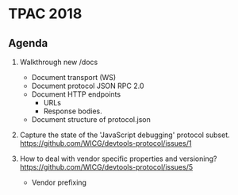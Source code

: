 # TPAC 2018


## Agenda

1. Walkthrough new /docs
    - Document transport (WS) 
    - Document protocol JSON RPC 2.0 
    - Document HTTP endpoints
        - URLs
        - Response bodies.
    - Document structure of protocol.json

2.  Capture the state of the 'JavaScript debugging' protocol subset. https://github.com/WICG/devtools-protocol/issues/1

3. How to deal with vendor specific properties and versioning? https://github.com/WICG/devtools-protocol/issues/5
	- Vendor prefixing
